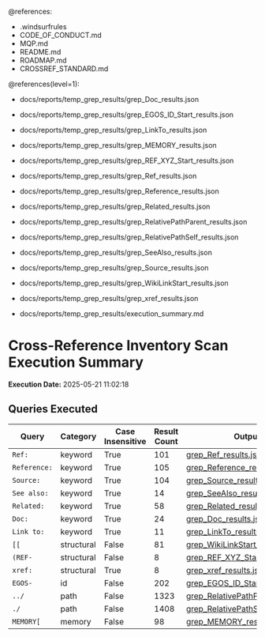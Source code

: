 @references:
- .windsurfrules
- CODE_OF_CONDUCT.md
- MQP.md
- README.md
- ROADMAP.md
- CROSSREF_STANDARD.md

@references(level=1):
  - docs/reports/temp_grep_results/grep_Doc_results.json
  - docs/reports/temp_grep_results/grep_EGOS_ID_Start_results.json
  - docs/reports/temp_grep_results/grep_LinkTo_results.json
  - docs/reports/temp_grep_results/grep_MEMORY_results.json
  - docs/reports/temp_grep_results/grep_REF_XYZ_Start_results.json
  - docs/reports/temp_grep_results/grep_Ref_results.json
  - docs/reports/temp_grep_results/grep_Reference_results.json
  - docs/reports/temp_grep_results/grep_Related_results.json
  - docs/reports/temp_grep_results/grep_RelativePathParent_results.json
  - docs/reports/temp_grep_results/grep_RelativePathSelf_results.json
  - docs/reports/temp_grep_results/grep_SeeAlso_results.json
  - docs/reports/temp_grep_results/grep_Source_results.json
  - docs/reports/temp_grep_results/grep_WikiLinkStart_results.json
  - docs/reports/temp_grep_results/grep_xref_results.json






  - docs/reports/temp_grep_results/execution_summary.md

# Cross-Reference Inventory Scan Execution Summary

**Execution Date:** 2025-05-21 11:02:18

## Queries Executed

| Query | Category | Case Insensitive | Result Count | Output File |
|-------|----------|-----------------|--------------|-------------|
| `Ref:` | keyword | True | 101 | [grep_Ref_results.json](grep_Ref_results.json) |
| `Reference:` | keyword | True | 105 | [grep_Reference_results.json](grep_Reference_results.json) |
| `Source:` | keyword | True | 104 | [grep_Source_results.json](grep_Source_results.json) |
| `See also:` | keyword | True | 14 | [grep_SeeAlso_results.json](grep_SeeAlso_results.json) |
| `Related:` | keyword | True | 58 | [grep_Related_results.json](grep_Related_results.json) |
| `Doc:` | keyword | True | 24 | [grep_Doc_results.json](grep_Doc_results.json) |
| `Link to:` | keyword | True | 11 | [grep_LinkTo_results.json](grep_LinkTo_results.json) |
| `[[` | structural | False | 81 | [grep_WikiLinkStart_results.json](grep_WikiLinkStart_results.json) |
| `(REF-` | structural | False | 8 | [grep_REF_XYZ_Start_results.json](grep_REF_XYZ_Start_results.json) |
| `xref:` | structural | True | 8 | [grep_xref_results.json](grep_xref_results.json) |
| `EGOS-` | id | False | 202 | [grep_EGOS_ID_Start_results.json](grep_EGOS_ID_Start_results.json) |
| `../` | path | False | 1323 | [grep_RelativePathParent_results.json](grep_RelativePathParent_results.json) |
| `./` | path | False | 1408 | [grep_RelativePathSelf_results.json](grep_RelativePathSelf_results.json) |
| `MEMORY[` | memory | False | 98 | [grep_MEMORY_results.json](grep_MEMORY_results.json) |